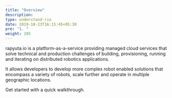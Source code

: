```yaml
---
title: "Overview"
description:
type: understand-rio
date: 2019-10-23T16:15:45+05:30
pre: "1. "
weight: 105
---
```

rapyuta.io is a platform-as-a-service providing managed cloud services
that solve technical and production challenges of building, provisioning,
running and iterating on distributed robotics applications.

It allows developers to develop more complex robot enabled solutions that
encompass a variety of robots, scale further and operate in multiple
geographic locations.

<!--- Overview Map --->

Get started with a quick walkthrough.

